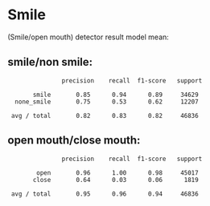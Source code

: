 # Smile
(Smile/open mouth) detector 
result model mean:

smile/non smile: 
 ------------------------------------------------------------------------------------------
                   precision    recall  f1-score   support

           smile       0.85      0.94      0.89     34629
      none_smile       0.75      0.53      0.62     12207

     avg / total       0.82      0.83      0.82     46836

open mouth/close mouth: 
 ------------------------------------------------------------------------------------------
                   precision    recall  f1-score   support

            open       0.96      1.00      0.98     45017
           close       0.64      0.03      0.06      1819

     avg / total       0.95      0.96      0.94     46836
